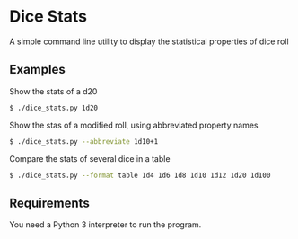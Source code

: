 # Dice Stats

A simple command line utility to display the statistical properties of dice roll

## Examples
Show the stats of a d20
```sh
$ ./dice_stats.py 1d20
```

Show the stas of a modified roll, using abbreviated property names
```sh
$ ./dice_stats.py --abbreviate 1d10+1
```

Compare the stats of several dice in a table
```sh
$ ./dice_stats.py --format table 1d4 1d6 1d8 1d10 1d12 1d20 1d100
```

## Requirements
You need a Python 3 interpreter to run the program.